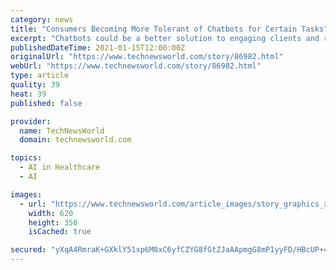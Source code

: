 ```yaml
---
category: news
title: "Consumers Becoming More Tolerant of Chatbots for Certain Tasks"
excerpt: "Chatbots could be a better solution to engaging clients and relating to customers. According to Myplanet CEO Jason Cottrell, chatbots will transform the way businesses schedule appointments, consumers check their bank accounts,"
publishedDateTime: 2021-01-15T12:00:00Z
originalUrl: "https://www.technewsworld.com/story/86982.html"
webUrl: "https://www.technewsworld.com/story/86982.html"
type: article
quality: 39
heat: 39
published: false

provider:
  name: TechNewsWorld
  domain: technewsworld.com

topics:
  - AI in Healthcare
  - AI

images:
  - url: "https://www.technewsworld.com/article_images/story_graphics_xlarge/xl-2019-mobile-chatbot-1.jpg"
    width: 620
    height: 350
    isCached: true

secured: "yXqA4RmraK+GXklY51xp6M8xC6yfCZYG8fGtZJaAApmgG8mP1yyFD/HBcUP+4JOvAHerGKxa0wfhpD1nNxYqNainnUmLE+Gnff0L4EmBri9aPUZF8h3mSoq+3qJjFG8Q1mQU626S1RhHy6S8Sg/fne5YLgIRjpq0qFaDPf5yd6kkF8CIh1wGsDRsuJpLJsKdu6pyhnhee3fJbyBrsgSFM+i4KbRi+FD+UHzYMZq/m1uGBHD5AkX7Tzp7fApjkVksWt+MajIrySmBMT3KNmC5PTDhTgty9+ig+zKwxL9AJhILgqAXOqrq7MmUIAL2ty7EDQXTrbAYrBuF46ZX9wlJQ6iuiZkyDgGAeizA1ToYLKg=;W/c/rnQfxwKOESkU46srHw=="
---
```


